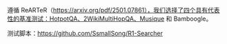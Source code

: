 遵循 ReARTeR（https://arxiv.org/pdf/2501.07861），我们选择了四个具有代表性的基准测试：HotpotQA、2WikiMultiHopQA、Musique 和 Bamboogle。

测试脚本：https://github.com/SsmallSong/R1-Searcher
